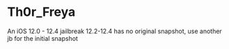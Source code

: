 # Th0r_Freya
An iOS 12.0 - 12.4 jailbreak 12.2-12.4 has no original snapshot, use another jb for the initial snapshot
